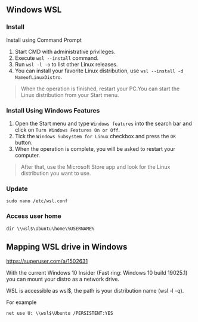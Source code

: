 
## Windows WSL

### Install

Install using Command Prompt
1. Start CMD with administrative privileges.
2. Execute `wsl --install` command.
3. Run `wsl -l -o` to list other Linux releases.
4. You can install your favorite Linux distribution, use `wsl --install -d NameofLinuxDistro`.

>When the operation is finished, restart your PC.You can start the Linux distribution from your Start menu.
 

### Install Using Windows Features

1. Open the Start menu and type `Windows features` into the search bar and click on `Turn Windows Features On or Off`.
2. Tick the `Windows Subsystem for Linux` checkbox and press the `OK` button.
3. When the operation is complete, you will be asked to restart your computer.

> After that, use the Microsoft Store app and look for the Linux distribution you want to use.

### Update

```shell 
sudo nano /etc/wsl.conf
```

### Access user home

``` Shell
dir \\wsl$\Ubuntu\home\%USERNAME%
```

## Mapping WSL drive in Windows

https://superuser.com/a/1502631 

With the current Windows 10 Insider (Fast ring: Windows 10 build 19025.1) you can mount your distro as a network drive.

WSL is accessible as wsl$, the path is your distribution name (wsl -l -q).

For example 
``` Batchfile
net use U: \\wsl$\Ubuntu /PERSISTENT:YES
```
